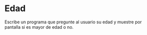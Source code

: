 # Edad
Escribe un programa que pregunte al usuario su edad y muestre por pantalla si es mayor de edad o no.
